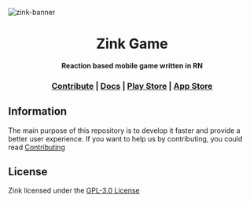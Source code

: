 ![zink-banner](https://raw.githubusercontent.com/ali-furkan/zink/master/assets/zink-banner.png)

<h1 align="center">Zink Game</h1>
<p align="center">
    <strong>Reaction based mobile game written in RN </strong>
</p>

<h3 align="center">
    <a href="/CONTRIBUTING.md">Contribute</a>
    <span> | </span>
    <a href="https://zinkapp.co/docs">Docs</a>
    <span> | </span>
    <a href="#">Play Store</a>
    <span> | </span>
    <a href="#">App Store</a>
</h3>

## Information

The main purpose of this repository is to develop it faster and provide a better user experience. If you want to help us by contributing, you could read [Contributing](/CONTRIBUTING.md)


## License

Zink licensed under the [GPL-3.0 License](/LICENSE)
